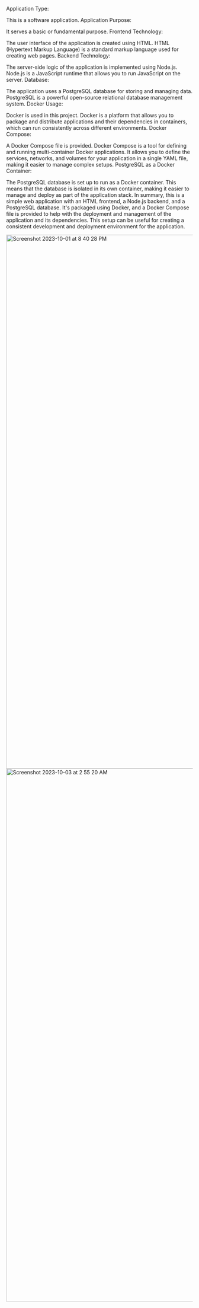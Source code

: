 Application Type:

This is a software application.
Application Purpose:

It serves a basic or fundamental purpose.
Frontend Technology:

The user interface of the application is created using HTML. HTML (Hypertext Markup Language) is a standard markup language used for creating web pages.
Backend Technology:

The server-side logic of the application is implemented using Node.js. Node.js is a JavaScript runtime that allows you to run JavaScript on the server.
Database:

The application uses a PostgreSQL database for storing and managing data. PostgreSQL is a powerful open-source relational database management system.
Docker Usage:

Docker is used in this project. Docker is a platform that allows you to package and distribute applications and their dependencies in containers, which can run consistently across different environments.
Docker Compose:

A Docker Compose file is provided. Docker Compose is a tool for defining and running multi-container Docker applications. It allows you to define the services, networks, and volumes for your application in a single YAML file, making it easier to manage complex setups.
PostgreSQL as a Docker Container:

The PostgreSQL database is set up to run as a Docker container. This means that the database is isolated in its own container, making it easier to manage and deploy as part of the application stack.
In summary, this is a simple web application with an HTML frontend, a Node.js backend, and a PostgreSQL database. It's packaged using Docker, and a Docker Compose file is provided to help with the deployment and management of the application and its dependencies. This setup can be useful for creating a consistent development and deployment environment for the application.

<img width="1440" alt="Screenshot 2023-10-01 at 8 40 28 PM" src="https://github.com/Tushar240503/Docker-tuotorial/assets/98592305/567dc89c-b3af-4074-b09c-5ae50bcb9744">
<img width="1439" alt="Screenshot 2023-10-03 at 2 55 20 AM" src="https://github.com/Tushar240503/Docker-tuotorial/assets/98592305/c000c1c8-c8f6-46d7-ac4f-96714b0bdd9e">






